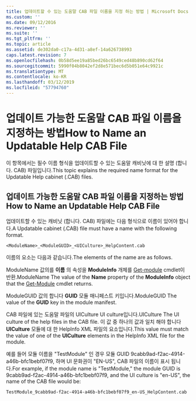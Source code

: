 ```yaml
---
title: 업데이트할 수 있는 도움말 CAB 파일 이름을 지정 하는 방법 | Microsoft Docs
ms.custom: ''
ms.date: 09/12/2016
ms.reviewer: ''
ms.suite: ''
ms.tgt_pltfrm: ''
ms.topic: article
ms.assetid: de302da0-c17a-4d31-a8ef-14a626738993
caps.latest.revision: 7
ms.openlocfilehash: 0b58d5ee19a85bed26bc6549ced48b890cd62f64
ms.sourcegitcommit: 5990f04b8042ef2d8e571bec6d5b051e64c9921c
ms.translationtype: MT
ms.contentlocale: ko-KR
ms.lasthandoff: 03/12/2019
ms.locfileid: "57794760"
---
```

# <a name="how-to-name-an-updatable-help-cab-file"></a><span data-ttu-id="275b7-102">업데이트 가능한 도움말 CAB 파일 이름을 지정하는 방법</span><span class="sxs-lookup"><span data-stu-id="275b7-102">How to Name an Updatable Help CAB File</span></span>

<span data-ttu-id="275b7-103">이 항목에서는 필수 이름 형식을 업데이트할 수 있는 도움말 캐비닛에 대 한 설명 (합니다. CAB) 파일입니다.</span><span class="sxs-lookup"><span data-stu-id="275b7-103">This topic explains the required name format for the Updatable Help cabinet (.CAB) files.</span></span>

## <a name="how-to-name-an-updatable-help-cab-file"></a><span data-ttu-id="275b7-104">업데이트 가능한 도움말 CAB 파일 이름을 지정하는 방법</span><span class="sxs-lookup"><span data-stu-id="275b7-104">How to Name an Updatable Help CAB File</span></span>

<span data-ttu-id="275b7-105">업데이트할 수 있는 캐비닛 (합니다. CAB) 파일에는 다음 형식으로 이름이 있어야 합니다.</span><span class="sxs-lookup"><span data-stu-id="275b7-105">A Updatable cabinet (.CAB) file must have a name with the following format.</span></span>

`<ModuleName>_<ModuleGUID>_<UICulture>_HelpContent.cab`

<span data-ttu-id="275b7-106">이름의 요소는 다음과 같습니다.</span><span class="sxs-lookup"><span data-stu-id="275b7-106">The elements of the name are as follows.</span></span>

<span data-ttu-id="275b7-107">ModuleName 값의를 **이름** 의 속성을 **ModuleInfo** 개체를 [Get-module](/powershell/module/Microsoft.PowerShell.Core/Get-Module) cmdlet이 반환.</span><span class="sxs-lookup"><span data-stu-id="275b7-107">ModuleName The value of the **Name** property of the **ModuleInfo** object that the [Get-Module](/powershell/module/Microsoft.PowerShell.Core/Get-Module) cmdlet returns.</span></span>

<span data-ttu-id="275b7-108">ModuleGUID 값의 합니다 **GUID** 모듈 매니페스트 키입니다.</span><span class="sxs-lookup"><span data-stu-id="275b7-108">ModuleGUID The value of the **GUID** key in the module manifest.</span></span>

<span data-ttu-id="275b7-109">CAB 파일에 있는 도움말 파일의 UICulture UI culture입니다.</span><span class="sxs-lookup"><span data-stu-id="275b7-109">UICulture The UI culture of the help files in the CAB file.</span></span> <span data-ttu-id="275b7-110">이 값 중 하나의 값과 일치 해야 합니다 **UICulture** 모듈에 대 한 HelpInfo XML 파일의 요소입니다.</span><span class="sxs-lookup"><span data-stu-id="275b7-110">This value must match the value of one of the **UICulture** elements in the HelpInfo XML file for the module.</span></span>

<span data-ttu-id="275b7-111">예를 들어 모듈 이름을 "TestModule" 인 경우 모듈 GUID 9cabb9ad-f2ac-4914-a46b-bfc1bebf07f9, 하며 UI 문화권이 "EN-US", CAB 파일의 이름이 표시 됩니다.</span><span class="sxs-lookup"><span data-stu-id="275b7-111">For example, if the module name is "TestModule," the module GUID is 9cabb9ad-f2ac-4914-a46b-bfc1bebf07f9, and the UI culture is "en-US", the name of the CAB file would be:</span></span>

`TestModule_9cabb9ad-f2ac-4914-a46b-bfc1bebf07f9_en-US_HelpContent.cab`